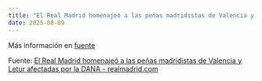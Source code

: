 ```yaml
---
title: "El Real Madrid homenajeó a las peñas madridistas de Valencia y Letur afectadas por la DANA - realmadrid.com"
date: 2025-08-09
---
```


Más información en [fuente](https://news.google.com/rss/articles/CBMi3AFBVV95cUxPZHRpM2NuOU94X0JLOU44bTAwY3dEZWhYZEpjaE1yaGJsMUxEM1lUNGNNdFdrWTVzMExhOHJIUElTTEZtMkFfc2xlMXJHUlgtX1FSZi1XTkZuOTg0SEFfNU83emE2aHZWSjFiVjdzRWZWSF9EdjhFNFJXbmJuVEtNQWtYTEU1azl2NThuSGR6Mk5FeHV1bnkxQ0liVVd1alRZdVJqMkg2VFdLb3hQRjhlNm9vZUhuWFJtVUFqTm1OUDI0Y252YUhLRUhTZjdCVFlKelhBYzhCampLLWNU?oc=5)

Fuente: [El Real Madrid homenajeó a las peñas madridistas de Valencia y Letur afectadas por la DANA - realmadrid.com](https://news.google.com/rss/articles/CBMi3AFBVV95cUxPZHRpM2NuOU94X0JLOU44bTAwY3dEZWhYZEpjaE1yaGJsMUxEM1lUNGNNdFdrWTVzMExhOHJIUElTTEZtMkFfc2xlMXJHUlgtX1FSZi1XTkZuOTg0SEFfNU83emE2aHZWSjFiVjdzRWZWSF9EdjhFNFJXbmJuVEtNQWtYTEU1azl2NThuSGR6Mk5FeHV1bnkxQ0liVVd1alRZdVJqMkg2VFdLb3hQRjhlNm9vZUhuWFJtVUFqTm1OUDI0Y252YUhLRUhTZjdCVFlKelhBYzhCampLLWNU?oc=5)
